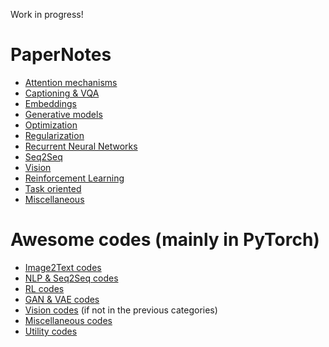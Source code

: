 Work in progress!

# PaperNotes

- [Attention mechanisms](https://rawgit.com/elbayadm/PaperNotes/master/notes/attention/index.html)
- [Captioning & VQA](https://rawgit.com/elbayadm/PaperNotes/master/notes/captioning/index.html)
- [Embeddings](https://rawgit.com/elbayadm/PaperNotes/master/notes/embeddings/index.html)
- [Generative models](https://rawgit.com/elbayadm/PaperNotes/master/notes/generative_models/index.html)
- [Optimization](https://rawgit.com/elbayadm/PaperNotes/master/notes/optimization/index.html)
- [Regularization](https://rawgit.com/elbayadm/PaperNotes/master/notes/regularization/index.html)
- [Recurrent Neural Networks](https://rawgit.com/elbayadm/PaperNotes/master/notes/rnn/index.html)
- [Seq2Seq](https://rawgit.com/elbayadm/PaperNotes/master/notes/seq2seq/index.html)
- [Vision](https://rawgit.com/elbayadm/PaperNotes/master/notes/vision/index.html)
- [Reinforcement Learning](https://rawgit.com/elbayadm/PaperNotes/master/notes/rl/index.html)
- [Task oriented](https://rawgit.com/elbayadm/PaperNotes/master/notes/task_oriented/index.html)
- [Miscellaneous](https://rawgit.com/elbayadm/PaperNotes/master/notes/misc/index.html)



# Awesome codes (mainly in PyTorch)
- [Image2Text codes](https://rawgit.com/elbayadm/PaperNotes/master/codes/image-text.html)
- [NLP & Seq2Seq codes](https://rawgit.com/elbayadm/PaperNotes/master/codes/nlp-seq.html)
- [RL codes](https://rawgit.com/elbayadm/PaperNotes/master/codes/rl.html)
- [GAN & VAE codes](https://rawgit.com/elbayadm/PaperNotes/master/codes/gan.html)
- [Vision codes](https://rawgit.com/elbayadm/PaperNotes/master/codes/vision.html) (if not in the previous categories)
- [Miscellaneous codes](https://rawgit.com/elbayadm/PaperNotes/master/codes/misc.html)
- [Utility codes](https://rawgit.com/elbayadm/PaperNotes/master/codes/utils.html)

